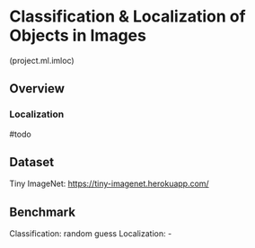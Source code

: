 # Classification & Localization of Objects in Images
(project.ml.imloc)

## Overview

### Localization
#todo

## Dataset
Tiny ImageNet: https://tiny-imagenet.herokuapp.com/

## Benchmark
Classification: random guess
Localization: -
 